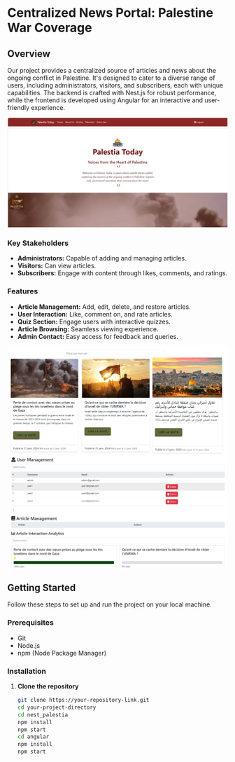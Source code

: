 # Centralized News Portal: Palestine War Coverage

## Overview

Our project provides a centralized source of articles and news about the ongoing conflict in Palestine. It's designed to cater to a diverse range of users, including administrators, visitors, and subscribers, each with unique capabilities. The backend is crafted with Nest.js for robust performance, while the frontend is developed using Angular for an interactive and user-friendly experience.

![image](angular/src/assets/images/home1.png)


### Key Stakeholders
- **Administrators:** Capable of adding and managing articles.
- **Visitors:** Can view articles.
- **Subscribers:** Engage with content through likes, comments, and ratings.

### Features
- **Article Management:** Add, edit, delete, and restore articles.
- **User Interaction:** Like, comment on, and rate articles.
- **Quiz Section:** Engage users with interactive quizzes.
- **Article Browsing:** Seamless viewing experience.
- **Admin Contact:** Easy access for feedback and queries.

![image](angular/src/assets/images/articles.png)
![image](angular/src/assets/images/dashboard.png)


## Getting Started

Follow these steps to set up and run the project on your local machine.

### Prerequisites
- Git
- Node.js
- npm (Node Package Manager)

### Installation

1. **Clone the repository**
   ```bash
   git clone https://your-repository-link.git
   cd your-project-directory
   cd nest_palestia
   npm install
   npm start
   cd angular
   npm install
   npm start



